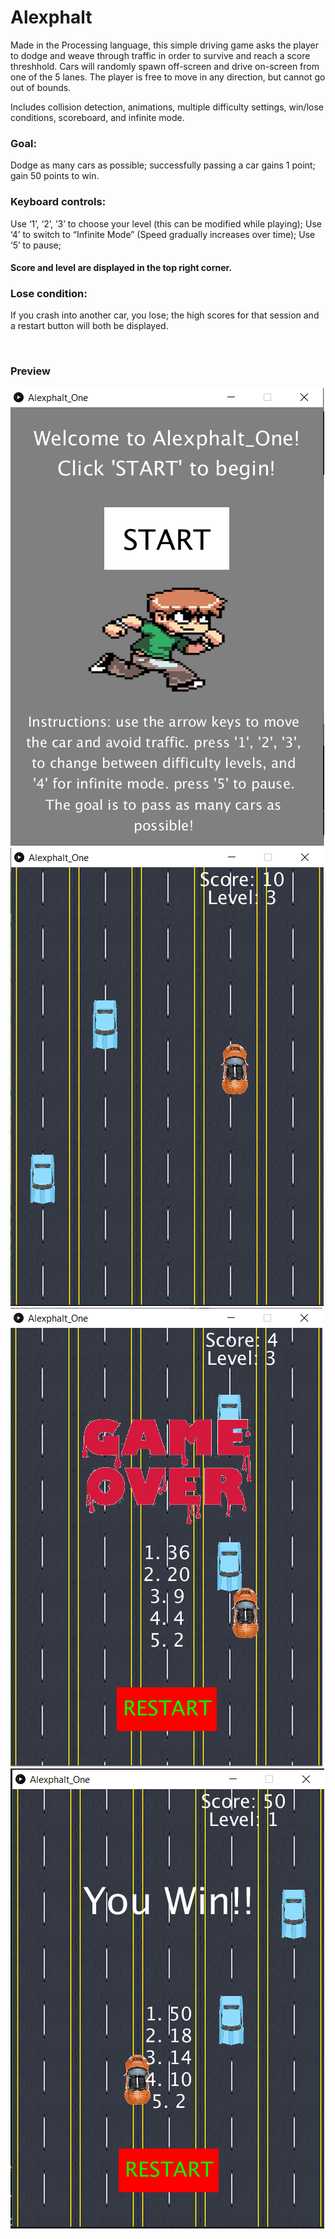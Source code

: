 # Alexphalt
Made in the Processing language, this simple driving game asks the player to dodge and weave through traffic in order to survive and reach a score threshhold. Cars will randomly spawn off-screen and drive on-screen from one of the 5 lanes. The player is free to move in any direction, but cannot go out of bounds.

Includes collision detection, animations, multiple difficulty settings, win/lose conditions, scoreboard, and infinite mode.

### Goal: 
   Dodge as many cars as possible; successfully passing a car gains 1 point; gain 50 points to win.
### Keyboard controls: 
   Use ‘1’, ‘2’, ’3’ to choose your level (this can be modified while playing);
   Use ‘4’ to switch to “Infinite Mode” (Speed gradually increases over time);
   Use ‘5’ to pause;

#### Score and level are displayed in the top right corner.

### Lose condition:
If you crash into another car, you lose; the high scores for that session and a restart button will both be displayed.
<p>&nbsp;</p>
<h3>Preview</h3>

![start menu](/images/Alexphalt_start.PNG)
![driving](/images/Alexphalt_driving.png)
![crash](/images/Alexphalt_crash.PNG)
![You win!](/images/Alexphalt_win.PNG)
